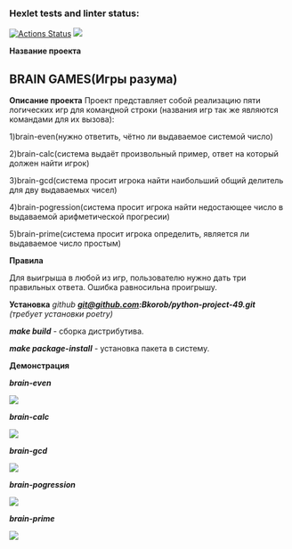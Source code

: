 ### Hexlet tests and linter status:
[![Actions Status](https://github.com/Bkorob/python-project-49/workflows/hexlet-check/badge.svg)](https://github.com/Bkorob/python-project-49/actions)   <a href="https://codeclimate.com/github/Bkorob/python-project-49/maintainability"><img src="https://api.codeclimate.com/v1/badges/eee06181155c8e14ef34/maintainability" /></a>

**Название проекта**

<h2>BRAIN GAMES(Игры разума)</h2>

**Описание проекта**
Проект представляет собой реализацию пяти логических игр для командной строки
(названия игр так же являются командами для их вызова):

1)brain-even(нужно ответить, чётно ли выдаваемое системой число)

2)brain-calc(система выдаёт произвольный пример, ответ на который должен найти игрок)

3)brain-gcd(система просит игрока найти наибольший общий делитель для дву выдаваемых чисел)

4)brain-pogression(система просит игрока найти недостающее число в выдаваемой арифметической прогресии)

5)brain-prime(система просит игрока определить, является ли выдаваемое число простым)


**Правила**

Для выигрыша в любой из игр, пользователю нужно дать три правильных ответа. Ошибка равносильна проигрышу.

**Установка**
*github*
***git@github.com:Bkorob/python-project-49.git***
*(требует установки poetry)*

***make build*** - сборка дистрибутива.

***make package-install*** - установка пакета в систему.

**Демонстрация**

***brain-even***

<a href="https://asciinema.org/a/BTLr9prFaLIaEI8uZcq5xl6yb" target="_blank"><img src="https://asciinema.org/a/BTLr9prFaLIaEI8uZcq5xl6yb.svg" /></a>

***brain-calc***

<a href="https://asciinema.org/a/WrDnG9eUG3uv1QSKED73ROFBI" target="_blank"><img src="https://asciinema.org/a/WrDnG9eUG3uv1QSKED73ROFBI.svg" /></a>

***brain-gcd***

<a href="https://asciinema.org/a/xTN75uEvoAisHsuRh0vyj0OSp" target="_blank"><img src="https://asciinema.org/a/xTN75uEvoAisHsuRh0vyj0OSp.svg" /></a>

***brain-pogression***

<a href="https://asciinema.org/a/ZcDxZQmI1osBdl8nxRrnIVzob" target="_blank"><img src="https://asciinema.org/a/ZcDxZQmI1osBdl8nxRrnIVzob.svg" /></a>

***brain-prime***

<a href="https://asciinema.org/a/bsIXRvsxbKLgTstcd5HuAPpuZ" target="_blank"><img src="https://asciinema.org/a/bsIXRvsxbKLgTstcd5HuAPpuZ.svg" /></a>
